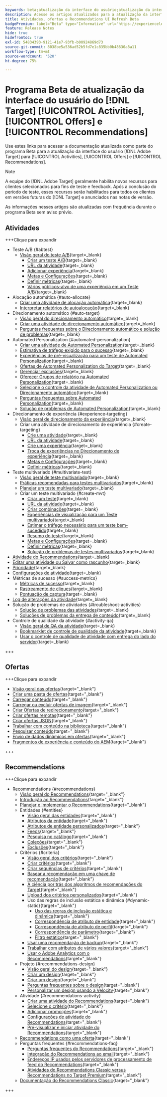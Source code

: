 ```yaml
---
keywords: beta;atualização da interface do usuário;atualização da interface;
description: Acesse os artigos atualizados para a atualização da interface do usuário do Target para Atividades, Ofertas e Recommendations
title: Atividades, ofertas e Recommendations UI Refresh Beta
badgePremium: label="Beta" type="Informative" url="https://experienceleague.adobe.com/docs/target/using/introduction/intro.html?lang=en#beta newtab=true" tooltip="Saiba mais sobre o  [!DNL Target] programa Beta."
feature: Release Notes
hide: true
hidefromtoc: true
exl-id: 54834393-9121-41e7-93fb-b00924869d73
source-git-commit: 8038be5a536ad52b5fd7e1c835bb0b48630a8a11
workflow-type: tm+mt
source-wordcount: '520'
ht-degree: 75%

---
```


# Programa Beta de atualização da interface do usuário do [!DNL Target] [!UICONTROL Activities], [!UICONTROL Offers] e [!UICONTROL Recommendations]

Use estes links para acessar a documentação atualizada como parte do programa Beta para a atualização da interface do usuário [!DNL Adobe Target] para [!UICONTROL Activities], [!UICONTROL Offers] e [!UICONTROL Recommendations].

>[!NOTE]
>
>A equipe do [!DNL Adobe Target] geralmente habilita novos recursos para clientes selecionados para fins de teste e feedback. Após a conclusão do período de teste, esses recursos serão habilitados para todos os clientes em versões futuras do [!DNL Target] e anunciados nas notas de versão.
>
>As informações nesses artigos são atualizadas com frequência durante o programa Beta sem aviso prévio.

## Atividades

+++Clique para expandir

* Teste A/B {#abtest}
   * [Visão geral do teste A/B](c-activities/t-test-ab/test-ab-beta.md){target=_blank}
      * [Criar um teste A/B](c-activities/t-test-ab/t-test-create-ab/test-create-ab-beta.md){target=_blank}
      * [URL da atividade](c-activities/t-test-ab/t-test-create-ab/ab-activity-url-beta.md){target=_blank}
      * [Adicionar experiência](c-activities/t-test-ab/t-test-create-ab/ab-add-experience-beta.md){target=_blank}
      * [Metas e Configurações](c-activities/t-test-ab/t-test-create-ab/ab-goals-and-settings-beta.md){target=_blank}
      * [Definir métricas](c-activities/t-test-ab/t-test-create-ab/ab-set-metrics-beta.md){target=_blank}
      * [Vários públicos-alvo de uma experiência em um Teste A/B](c-activities/t-test-ab/t-test-create-ab/target-experience-to-multiple-audiences-beta.md){target=_blank}
* Alocação automática {#auto-allocate}
   * [Criar uma atividade de alocação automática](/help/main/c-activities/automated-traffic-allocation/create-auto-allocate-activity-beta.md){target=_blank}
   * [Interpretar relatórios de autoalocação](c-activities/automated-traffic-allocation/determine-winner-beta.md){target=_blank}
* Direcionamento automático {#auto-target}
   * [Visão geral do direcionamento automático](/help/main/c-activities/auto-target/auto-target-to-optimize-beta.md){target=_blank}
   * [Criar uma atividade de direcionamento automático](/help/main/c-activities/auto-target/create-auto-target-beta.md){target=_blank}
   * [Perguntas frequentes sobre o Direcionamento automático e solução de problemas](/help/main/c-activities/auto-target/auto-target-troubleshooting-faqs.md){target=_blank}
* Automated Personalization {#automated-personalization}
   * [Criar uma atividade de Automated Personalization](c-activities/t-automated-personalization/create-ap-activity-beta.md){target=_blank}
   * [Estimativa de tráfego exigido para o sucesso](c-activities/t-automated-personalization/ap-traffic-estimator-beta.md){target=_blank}
   * [ Experiências de pré-visualização para um teste de Automated Personalization](c-activities/t-automated-personalization/ap-preview-experiences-beta.md){target=_blank}
   * [Ofertas de Automated Personalization do Target](c-activities/t-automated-personalization/ap-target-offers.md){target=_blank}
   * [Gerenciar exclusões](c-activities/t-automated-personalization/managing-exclusions-beta.md){target=_blank}
   * [Oferecer Grupos de relatório na Automated Personalization](/help/main/c-activities/t-automated-personalization/offer-reporting-groups-in-automated-personalization.md){target=_blank}
   * [Selecione o controle da atividade de Automated Personalization ou Direcionamento automático](c-activities/t-automated-personalization/experience-as-control.md){target=_blank}
   * [Perguntas frequentes sobre Automated Personalization](c-activities/t-automated-personalization/automated-personalization-faq.md){target=_blank}
   * [Solução de problemas de Automated Personalization](c-activities/t-automated-personalization/ap-trouble.md){target=_blank}
* Direcionamento de experiência {#experience-targeting}
   * [Visão geral de direcionamento da experiência](c-activities/t-experience-target/experience-target.md){target=_blank}
   * Criar uma atividade de direcionamento de experiência {#create-targeting}
      * [Crie uma atividade](c-activities/t-experience-target/t-xt-create/xt-create.md){target=_blank}
      * [URL da atividade](c-activities/t-experience-target/t-xt-create/xt-activity-url.md){target=_blank}
      * [Crie uma experiência](c-activities/t-experience-target/t-xt-create/xt-add-experience.md){target=_blank}
      * [Troca de experiências no Direcionamento de experiência](c-activities/t-experience-target/t-xt-create/xt-switching-experiences.md){target=_blank}
      * [Metas e Configurações](c-activities/t-experience-target/t-xt-create/xt-goals-and-settings.md){target=_blank}
      * [Definir métricas](c-activities/t-experience-target/t-xt-create/xt-set-metrics.md){target=_blank}
* Teste multivariado {#multivariate-test}
   * [Visão geral de teste multivariado](c-activities/c-multivariate-testing/multivariate-testing.md){target=_blank}
   * [Práticas recomendadas para testes multivariados](c-activities/c-multivariate-testing/best-practices.md){target=_blank}
   * [Planejar um teste multivariado](c-activities/c-multivariate-testing/plan-mvt.md){target=_blank}
   * Criar um teste multivariado {#create-mvt}
      * [Criar um teste](c-activities/c-multivariate-testing/t-create-multivariate-test/create-multivariate-test.md){target=_blank}
      * [URL da atividade](c-activities/c-multivariate-testing/t-create-multivariate-test/url.md){target=_blank}
      * [Criar combinações](c-activities/c-multivariate-testing/t-create-multivariate-test/add-offers.md){target=_blank}
      * [Experiências de visualização para um Teste multivariado](c-activities/c-multivariate-testing/t-create-multivariate-test/preview-experiences.md){target=_blank}
      * [Estimar o tráfego necessário para um teste bem-sucedido](c-activities/c-multivariate-testing/t-create-multivariate-test/traffic-estimator.md){target=_blank}
      * [Resumo do teste](c-activities/c-multivariate-testing/t-create-multivariate-test/test-summary.md){target=_blank}
      * [Metas e Configurações](c-activities/c-multivariate-testing/t-create-multivariate-test/goals-and-settings.md){target=_blank}
      * [Definir métricas](c-activities/c-multivariate-testing/t-create-multivariate-test/mvt-set-metrics.md){target=_blank}
      * [Solução de problemas de testes multivariados](c-activities/c-multivariate-testing/t-create-multivariate-test/troubleshooting.md){target=_blank}
* [Atividade do Recommendations](c-activities/recommendations-activity.md){target=_blank}
* [Editar uma atividade ou Salvar como rascunho](c-activities/edit-activity.md){target=_blank}
* [Prioridade](c-activities/priority.md){target=_blank}
* [Configurações de atividade](c-activities/activity-settings.md){target=_blank}
* Métricas de sucesso {#success-metrics}
   * [Métricas de sucesso](c-activities/r-success-metrics/success-metrics.md){target=_blank}
   * [Rastreamento de cliques](c-activities/r-success-metrics/click-tracking.md){target=_blank}
   * [Pontuação de captura](c-activities/r-success-metrics/capture-score.md){target=_blank}
* [Log de alterações da atividade](c-activities/change-log.md){target=_blank}
* Solução de problemas de atividades {#troubleshoot-activities}
   * [Solução de problemas das atividades](c-activities/c-troubleshooting-activities/troubleshooting-activities.md){target=_blank}
   * [Soluções de problemas da entrega de conteúdo](c-activities/c-troubleshooting-activities/content-trouble.md){target=_blank}
* Controle de qualidade da atividade {#activity-qa}
   * [Visão geral de QA da atividade](c-activities/c-activity-qa/activity-qa.md){target=_blank}
   * [Bookmarklet de controle de qualidade da atividade](c-activities/c-activity-qa/activity-qa-bookmark.md){target=_blank}
   * [Usar o controle de qualidade de atividade com entrega do lado do servidor](c-activities/c-activity-qa/use-qa-mode-with-server-side-delivery.md){target=_blank}

+++

## Ofertas

+++Clique para expandir

* [Visão geral das ofertas](/help/main/c-experiences/c-manage-content/manage-content-beta.md){target="_blank"}
* [Criar uma pasta de ofertas](/help/main/c-experiences/c-manage-content/create-content-folder-beta.md){target="_blank"}
* [Carregar conteúdo](/help/main/c-experiences/c-manage-content/assets-upload-beta.md){target="_blank"}
* [Carregar ou excluir ofertas de imagem](/help/main/c-experiences/c-manage-content/assets-upload-beta.md){target="_blank"}
* [Criar Ofertas de redirecionamento](/help/main/c-experiences/c-manage-content/offer-redirect-beta.md){target="_blank"}
* [Criar ofertas remotas](/help/main/c-experiences/c-manage-content/about-remote-offers-beta.md){target="_blank"}
* [Criar ofertas JSON](/help/main/c-experiences/c-manage-content/create-json-offer-beta.md){target="_blank"}
* [Trabalhar com conteúdo na biblioteca](/help/main/c-experiences/c-manage-content/assets-working-beta.md){target="_blank"}
* [Pesquisar conteúdo](/help/main/c-experiences/c-manage-content/filter-and-search-content.md){target="_blank"}
* [Envio de dados dinâmicos em ofertas](/help/main/c-experiences/c-manage-content/passing-profile-attributes-to-the-html-offer.md){target="_blank"}
* [Fragmentos de experiência e conteúdo do AEM](/help/main/c-experiences/c-manage-content/aem-experience-fragments.md){target="_blank"}

+++

## Recommendations

+++Clique para expandir

* Recommendations {#recommendations}
   * [Visão geral do Recommendations](c-recommendations/recommendations.md){target="_blank"}
   * [Introdução ao Recommendations](c-recommendations/introduction-to-recommendations.md){target="_blank"}
   * [Planejar e implementar o Recommendations](c-recommendations/plan-implement.md){target="_blank"}
   * Entidades {#entities}
      * [Visão geral das entidades](c-recommendations/c-products/products.md){target="_blank"}
      * [Atributos da entidade](c-recommendations/c-products/entity-attributes.md){target="_blank"}
      * [Atributos de entidade personalizados](c-recommendations/c-products/custom-entity-attributes.md){target="_blank"}
      * [Feeds](/help/main/c-recommendations/c-products/feeds-beta.md){target="_blank"}
      * [Pesquisa no catálogo](/help/main/c-recommendations/c-products/catalog-search-beta.md){target="_blank"}
      * [Coleções](/help/main/c-recommendations/c-products/collections-beta.md){target="_blank"}
      * [Exclusões](/help/main/c-recommendations/c-products/exclusions-beta.md){target="_blank"}
   * Critérios {#criteria}
      * [Visão geral dos critérios](/help/main/c-recommendations/c-algorithms/algorithms-beta.md){target="_blank"}
      * [Criar critérios](/help/main/c-recommendations/c-algorithms/create-new-algorithm-beta.md){target="_blank"}
      * [Criar sequências de critérios](/help/main/c-recommendations/c-algorithms/create-criteria-sequence-beta.md){target="_blank"}
      * [Basear a recomendação em uma chave de recomendação](/help/main/c-recommendations/c-algorithms/base-the-recommendation-on-a-recommendation-key-beta.md){target="_blank"}
      * [A ciência por trás dos algoritmos de recomendações do Target](/help/main/c-recommendations/c-algorithms/recommendations-algorithms.md){target="_blank"}
      * [Upload dos critérios personalizados](/help/main/c-recommendations/c-algorithms/recommendations-csv-beta.md){target="_blank"}
      * Uso das regras de inclusão estática e dinâmica {#dynamic-static}{target="_blank"}
         * [Uso das regras de inclusão estática e dinâmica](/help/main/c-recommendations/c-algorithms/use-dynamic-and-static-inclusion-rules-beta.md){target="_blank"}
         * [Correspondência de atributo de entidade](/help/main/c-recommendations/c-algorithms/entity-attribute-matching-beta.md){target="_blank"}
         * [Correspondência de atributo de perfil](/help/main/c-recommendations/c-algorithms/profile-attribute-matching-beta.md){target="_blank"}
         * [Correspondência de parâmetro](/help/main/c-recommendations/c-algorithms/parameter-matching-beta.md){target="_blank"}
         * [Filtro estático](/help/main/c-recommendations/c-algorithms/static-value-beta.md){target="_blank"}
      * [Usar uma recomendação de backup](/help/main/c-recommendations/c-algorithms/backup-recs-beta.md){target="_blank"}
      * [Trabalhar com atributos de vários valores](/help/main/c-recommendations/c-algorithms/work-with-multi-value-attributes-beta.md){target="_blank"}
      * [Usar o Adobe Analytics com o Recommendations](/help/main/c-recommendations/c-algorithms/use-adobe-analytics-with-recommendations-beta.md){target="_blank"}
   * Projeto {#recommendations-design}
      * [Visão geral do design](c-recommendations/c-design-overview/design-overview.md){target="_blank"}
      * [Criar um design](c-recommendations/c-design-overview/create-design.md){target="_blank"}
      * [Criar um design](/help/main/c-recommendations/c-design-overview/create-design-beta.md){target="_blank"}
      * [Perguntas frequentes sobre o design](c-recommendations/c-design-overview/template-faq.md){target="_blank"}
      * [Personalizar um design usando a Velocity](c-recommendations/c-design-overview/customizing-a-template.md){target="_blank"}
   * Atividade {#recommendations-activity}
      * [Criar uma atividade do Recommendations](c-recommendations/t-create-recs-activity/create-recs-activity.md){target="_blank"}
      * [Selecione o critério](c-recommendations/t-create-recs-activity/algo-select-recs.md){target="_blank"}
      * [Adicionar promoções](c-recommendations/t-create-recs-activity/adding-promotions.md){target="_blank"}
      * [Configurações de atividade do Recommendations](c-recommendations/t-create-recs-activity/recs-activity-settings.md){target="_blank"}
      * [Pré-visualizar e iniciar atividade do Recommendations](/help/main/c-recommendations/t-create-recs-activity/previewing-and-launching-your-recommendations-activity.md){target="_blank"}
   * [Recommendations como uma oferta](c-recommendations/recommendations-as-an-offer.md){target="_blank"}
   * Perguntas frequentes {#recommendations-faq}
      * [Perguntas frequentes do Recommendations](c-recommendations/c-recommendations-faq/recommendations-faq.md){target="_blank"}
      * [Integração do Recommendations ao email](c-recommendations/c-recommendations-faq/integrating-recs-email.md){target="_blank"}
      * [Endereços IP usados pelos servidores de processamento de feed do Recommendations](c-recommendations/c-recommendations-faq/ip-addresses-marketing-cloud.md){target="_blank"}
      * [Atividades do Recommendations Classic versus Recommendations no Target Premium](c-recommendations/c-recommendations-faq/recommendations-classic-versus-recommendations-activities-target-premium.md){target="_blank"}
   * [Documentação do Recommendations Classic](/help/main/c-recommendations/recommendations-classic-documentaton.md){target="_blank"}

+++
